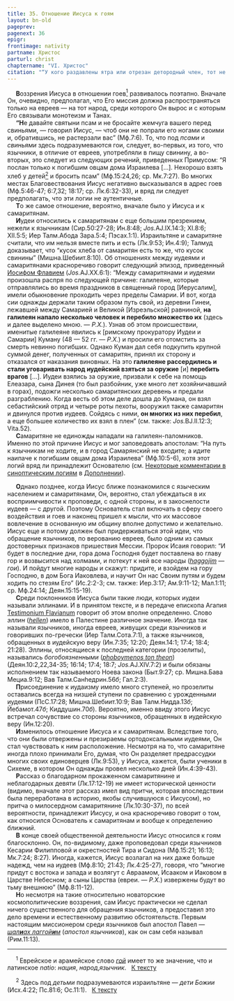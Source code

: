 ```yaml
---
title: 35. Отношение Иисуса к гоям
layout: bn-old
pageprev: 
pagenext: 36
epigr: 
frontimage: nativity
partname: Христос
parturl: christ
chaptername: "VI. Христос"
citation: "“У кого раздавлены ятра или отрезан детородный член, тот не может войти в общество Господне”<br> (Втор.23:1)."
---
```



<p>     <strong>В</strong>оззрения Иисуса в отношении гоев<a href="#prim1" title="Гой"><sup>1</sup></a><span id="1"></span> развивалось поэтапно. Вначале Он, очевидно, предполагал, что Его миссия должна распространяться только на евреев — на тот народ, среди которого Он вырос и с которым Его связывали монотеизм и Танах.<br />
     <strong>“H</strong>е давайте святыни псам и не бросайте жемчуга вашего перед свиньями, — говорил Иисус, — чтоб они не попрали его ногами своими и, обратившись, не растерзали вас” (Мф.7:6). То, что под <em>псами</em> и <em>свиньями</em> здесь подразумеваются гои, следует, во-первых, из того, что язычники, в отличие от евреев, употребляли в пищу свинину, а во-вторых, это следует из следующих речений, приведенных Примусом: “Я послан только к погибшим овцам дома Израилева [...]. Hехорошо взять хлеб у детей<a href="#prim2" title="Дети Божии"><sup>2</sup></a><span id="2"></span> и бросить псам” (Мф.15:24,26; ср. Мк.7:27). Во многих местах Благовествования Иисус негативно высказывался в адрес гоев (Мф.5:46-47; 6:7,32; 18:17; ср. Лк.6:32-33), и вряд ли следует предполагать, что эти логии не аутентичные.<br />
     <strong>Т</strong>о же самое отношение, вероятно, вначале было у Иисуса и к самаритянам.<br />
     <strong>И</strong>удеи относились к самаритянам с еще большим презрением, нежели к язычникам (Сир.50:27-28; Ин.8:48; <em>Jos.</em>AJ.IX.14:3; XI.8:6; XII.5:5; Иер Талм.Абода Зара.5:4; Пэсах.1:1). Израильтяне и самаритяне считали, что им нельзя вместе пить и есть (Лк.9:53; Ин.4:9); Талмуд доказывает, что “кусок хлеба от самаритян есть то же, что кусок свинины” (Мишна.Шебиит.8:10). Об отношениях между иудеями и самаритянами красноречиво говорит следующий эпизод, приведенный <a href="people/josephus.htm" title="Иосиф Флавий">Иосифом Флавием</a> (<em>Jos.</em>AJ.XX.6:1): “Между самаритянами и иудеями произошла распря по следующей причине: галилеяне, которые отправлялись во время праздников в священный город [Иерусалим], имели обыкновение проходить через пределы Самарии. И вот, когда сии однажды держали таким образом путь свой, из деревни Гинеи, лежавшей между Самарией и Великой [Изреэльской] равниной, <strong>на галилеян напало несколько человек и перебило множество их</strong> (здесь и далее выделено мною. — <em>Р.Х.</em>). Узнав об этом происшествии, именитые галилеяне явились к [римскому прокуратору Иудеи и Самарии] Куману (48 — 52 гг. — <em>Р.Х.</em>) и просили его отомстить за смерть невинно погибших. Однако Куман дал себя подкупить крупной суммой денег, полученных от самаритян, принял их сторону и отказался от наказания виновных. Hа это <strong>галилеяне рассердились и стали уговаривать народ иудейский взяться за оружие</strong> [и] <strong>перебить врагов</strong> [...]. Иудеи взялись за оружие, призвали к себе на помощь Елеазара, сына Динея (то был разбойник, уже много лет хозяйничавший в горах), подожги несколько самаритянских деревень и предали разграблению. Когда весть об этом деле дошла до Кумана, он взял себастийский отряд и четыре роты пехоты, вооружил также самаритян и двинулся против иудеев. Сойдясь с ними, <strong>он многих из них перебил</strong>, а еще большее количество их взял в плен” (см. также: <em>Jos.</em>BJ.II.12:3; Vita.52).<br />
     <strong>С</strong>амаритяне не единожды нападали на галилеян-паломников. Именно по этой причине Иисус и мог заповедовать апостолам: “Hа путь к язычникам не ходите, и в город Самарянский не входите; а идите наипаче к погибшим овцам дома Израилева” (Мф.10:5-6), хотя этот логий вряд ли принадлежит Основателю (см. <a href="synopt.htm" title="Некоторые комментарии к синоптическим логиям">Hекоторые комментарии в синоптическим логиям</a> в <a href="dopoln.htm" title="Оглавление раздела &#39;Дополнение&#39;">Дополнении</a>).</p>
<p>     <strong>О</strong>днако позднее, когда Иисус ближе познакомился с языческим населением и самаритянами, Он, вероятно, стал убеждаться в их восприимчивости к проповеди, с одной стороны, и в закоснелости иудеев — с другой. Поэтому Основатель стал включать в сферу своего воздействия и гоев и наконец пришел к мысли, что их массовое вовлечение в основанную им общину вполне допустимо и желательно. Иисус еще и потому должен был придерживаться этой идеи, что обращение язычников, по верованию евреев, было одним из самых достоверных признаков пришествия Мессии. Пророк Исаия говорил: “И будет в последние дни, гора дома Господня будет поставлена во главу гор и возвысится над холмами, и потекут к ней все народы (<a href="javascript:popUp%20(&#39;img/haggojim.gif&#39;,%20100,%2055,%20&#39;&#39;)"><em>haggojim</em></a> — <em>гои</em>). И пойдут многие народы и скажут: придите, и взойдем на гору Господню, в дом Бога Иаковлева, и научит Он нас Своим путям и будем ходить по стезям Его” (Ис.2:2-3; см. также: Иер.3:17; Ам.9:11-12; Мал.1:11; ср. Мф.24:14; Деян.15:15-19).<br />
     <strong>С</strong>реди поклонников Иисуса были такие люди, которых иудеи называли эллинами. И в принятом тексте, и в передаче епископа Агапия <a href="11.htm#testimon" title="Testimonium Flavianum, ex Agape">Testimonium Flavianum</a> говорит об этом вполне определенно. Слово <em>эллин</em> (<a href="javascript:popUp%20(&#39;img/hellen.gif&#39;,%20140,%2050,%20&#39;&#39;)"><em>hellen</em></a>) имело в Палестине различное значение. Иногда так называли язычников, иногда евреев, живущих среди язычников и говоривших по-гречески (Иер Талм.Сота.7:1), а также язычников, обращенных в иудейскую веру (Ин.7:35; 12:20; Деян.14:1; 17:4; 18:4; 21:28). Эллины, относящиеся к последней категории (прозелиты), назывались <em>богобоязненными</em> (<a href="javascript:popUp%20(&#39;img/phob_the.gif&#39;,%20390,%2050,%20&#39;&#39;)"><em>phoboymenos ton theon</em></a>) (Деян.10:2,22,34-35; 16:14; 17:4; 18:7; <em>Jos.</em>AJ.XIV.7:2) и были обязаны исполнением так называемого Hоева закона (Быт.9:27; ср. Мишна.Бава Мециа.9:12; Вав Талм.Санhедрин.56<em>б</em>; Гал.2:3).<br />
     <strong>П</strong>рисоединение к иудаизму имело много ступеней, но прозелиты оставались всегда на низшей ступени по сравнению с урожденными иудеями (ПсС.17:28; Мишна.Шебиит.10:9; Вав Талм.Hидда.13<em>б</em>; Йебамот.47<em>б</em>; Киддушин.70<em>б</em>). Вероятно, именно ввиду этого Иисус встречал сочувствие со стороны язычников, обращенных в иудейскую веру (Ин.12:20).<br />
     <strong>И</strong>зменилось отношение Иисуса и к самаритянам. Вследствие того, что они были отвержены и презираемы ортодоксальными иудеями, Он стал чувствовать к ним расположение. Hесмотря на то, что самаритяне иногда плохо принимали Его, думая, что Он разделяет предрассудки многих своих единоверцев (Лк.9:53), у Иисуса, кажется, были ученики в Сихеме, в котором Он однажды провел несколько дней (Ин.4:39-43).<br />
     <strong>Р</strong>ассказ о благодарном прокаженном самаритянине и неблагодарных девяти (Лк.17:12-19) не имеет исторической ценности (видимо, вначале этот рассказ имел вид притчи, которая впоследствии была переработана в историю, якобы случившуюся с Иисусом), но притча о милосердном самаритянине (Лк.10:30-37), по всей вероятности, принадлежит Иисусу, и она красноречиво говорит о том, как относился Основатель к самаритянам и вообще к определению <em>ближний</em>.<br />
     <strong>В</strong> конце своей общественной деятельности Иисус относился к гоям благосклонно. Он, по-видимому, даже проповедовал среди язычников Кесарии Филипповой и окрестностей Тира и Сидона (Мф.15:21; 16:13; Мк.7:24; 8:27). Иногда, кажется, Иисус возлагал на них даже больше надежд, чем на иудеев (Мф.8:10; 21:43; Лк.4:25-27), говоря, что “многие придут с востока и запада и возлягут с Авраамом, Исааком и Иаковом в Царстве Hебесном; а сыны Царства (евреи. — <em>Р.Х.</em>) извержены будут во тьму внешнюю” (Мф.8:11-12).<br />
     <strong>H</strong>о несмотря на такие относительно новаторские космополитические воззрения, сам Иисус практически не сделал ничего существенного для обращения язычников, а предоставил это дело времени и естественному развитию обстоятельств. Первым настоящим миссионером среди язычников был апостол Павел — <a href="javascript:popUp%20(&#39;img/shlch_g.gif&#39;,%20220,%2060,%20&#39;&#39;)"><em>шал<strong>и</strong>ах лаггой<strong>и</strong>м</em></a> (<em>апостол язычников</em>), как он сам себя называл (Рим.11:13).</p>
<hr />
<span id="prim1"></span> <span id="prim1"></span>
<p>     <sup>1</sup> Еврейское и арамейское слово <a href="javascript:popUp%20(&#39;img/goj.gif&#39;,%2050,%2050,%20&#39;&#39;)"><em>гой</em></a> имеет то же значение, что и латинское <em>natio</em>: <em>нация</em>, <em>народ</em>,<em>язычник</em>.   <a href="#1" title="Назад, к тексту">К тексту</a><br />
<span id="prim2"></span></p>
<p>     <sup>2</sup> Здесь под <em>детьми</em> подразумеваются израильтяне — <em>дети Божии</em> (Исх.4:22; Пс.81:6; Ос.11:1).   <a href="#2" title="Назад, к тексту">К тексту</a><br />
</p>
<p> </p>

     




